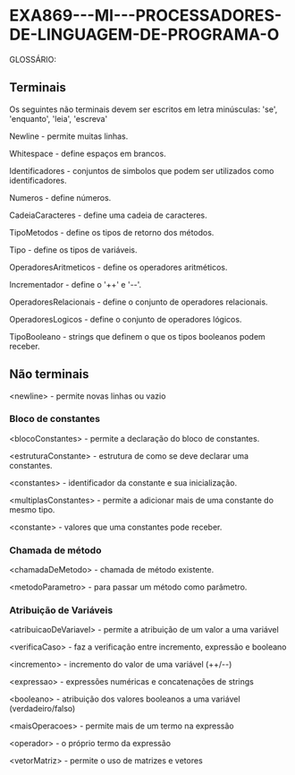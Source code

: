 # EXA869---MI---PROCESSADORES-DE-LINGUAGEM-DE-PROGRAMA-O

GLOSSÁRIO:

## Terminais

Os seguintes não terminais devem ser escritos em letra minúsculas: 'se', 'enquanto', 'leia', 'escreva'

Newline - permite muitas linhas.

Whitespace - define espaços em brancos.   

Identificadores - conjuntos de simbolos que podem ser utilizados como identificadores.

Numeros - define números.

CadeiaCaracteres - define uma cadeia de caracteres.

TipoMetodos - define os tipos de retorno dos métodos.

Tipo - define os tipos de variáveis.

OperadoresAritmeticos -	define os operadores aritméticos.

Incrementador - define o '++' e '--'.

OperadoresRelacionais - define o conjunto de operadores relacionais.

OperadoresLogicos - define o conjunto de operadores lógicos.

TipoBooleano - strings que definem o que os tipos booleanos podem receber.

## Não terminais
\<newline\> - permite novas linhas ou vazio



### Bloco de constantes
\<blocoConstantes\> - permite a declaração do bloco de constantes.

\<estruturaConstante\> - estrutura de como se deve declarar uma constantes.

\<constantes\> - identificador da constante e sua inicialização.

\<multiplasConstantes\> - permite a adicionar mais de uma constante do mesmo tipo.

\<constante\> - valores que uma constantes pode receber.


### Chamada de método
\<chamadaDeMetodo\> - chamada de método existente.

\<metodoParametro\> - para passar um método como parâmetro.

### Atribuição de Variáveis
\<atribuicaoDeVariavel\> - permite a atribuição de um valor a uma variável

\<verificaCaso\> - faz a verificação entre incremento, expressão e booleano

\<incremento\> - incremento do valor de uma variável (++/--) 

\<expressao\> - expressões numéricas e concatenações de strings

\<booleano\> - atribuição dos valores booleanos a uma variável (verdadeiro/falso)

\<maisOperacoes\> - permite mais de um termo na expressão 

\<operador\> - o próprio termo da expressão

\<vetorMatriz\> - permite o uso de matrizes e vetores 
        
